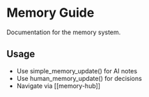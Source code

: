 # Memory Guide

Documentation for the memory system.

## Usage
- Use simple_memory_update() for AI notes
- Use human_memory_update() for decisions
- Navigate via [[memory-hub]]

